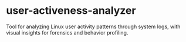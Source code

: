 # user-activeness-analyzer
Tool for analyzing Linux user activity patterns through system logs, with visual insights for forensics and behavior profiling.
